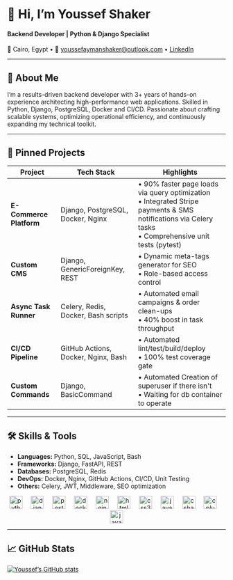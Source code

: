 # 👋 Hi, I’m Youssef Shaker  
#### Backend Developer | Python & Django Specialist  
📍 Cairo, Egypt • 📧 youssefaymanshaker@outlook.com • [LinkedIn](https://www.linkedin.com/in/yousef-shaker/)  

---

## 🚀 About Me
I’m a results-driven backend developer with 3+ years of hands-on experience architecting high-performance web applications. Skilled in Python, Django, PostgreSQL, Docker and CI/CD. Passionate about crafting scalable systems, optimizing operational efficiency, and continuously expanding my technical toolkit.  

---

## 📂 Pinned Projects

| Project                                      | Tech Stack                              | Highlights                                                        |
|----------------------------------------------|-----------------------------------------|-------------------------------------------------------------------|
| **E-Commerce Platform**                      | Django, PostgreSQL, Docker, Nginx       | • 90% faster page loads via query optimization<br>• Integrated Stripe payments & SMS notifications via Celery tasks<br>• Comprehensive unit tests (pytest) |
| **Custom CMS**                               | Django, GenericForeignKey, REST         | • Dynamic meta-tags generator for SEO<br>• Role-based access control |
| **Async Task Runner**                        | Celery, Redis, Docker, Bash scripts     | • Automated email campaigns & order clean-ups<br>• 40% boost in task throughput |
| **CI/CD Pipeline**                           | GitHub Actions, Docker, Nginx, Bash     | • Automated lint/test/build/deploy<br>• 100% test coverage gate | 
| **Custom Commands**                          | Django, BasicCommand                    | • Automated Creation of superuser if there isn't<br>• Waiting for db container to operate| 
---

## 🛠️ Skills & Tools
- **Languages:** Python, SQL, JavaScript, Bash  
- **Frameworks:** Django, FastAPI, REST  
- **Databases:** PostgreSQL, Redis  
- **DevOps:** Docker, Nginx, GitHub Actions, CI/CD, Unit Testing  
- **Others:** Celery, JWT, Middleware, SEO optimization

<div align="center">
  <img src="https://cdn.jsdelivr.net/gh/devicons/devicon/icons/python/python-original.svg" height="30" alt="python logo"  />
  <img width="12" />
  <img src="https://cdn.jsdelivr.net/gh/devicons/devicon/icons/django/django-plain.svg" height="30" alt="django logo"  />
  <img width="12" />
  <img src="https://cdn.jsdelivr.net/gh/devicons/devicon/icons/postgresql/postgresql-original.svg" height="30" alt="postgresql logo"  />
  <img width="12" />
  <img src="https://cdn.jsdelivr.net/gh/devicons/devicon/icons/docker/docker-original.svg" height="30" alt="docker logo"  />
  <img width="12" />
  <img src="https://cdn.jsdelivr.net/gh/devicons/devicon/icons/nginx/nginx-original.svg" height="30" alt="nginx logo"  />
  <img width="12" />
  <img src="https://cdn.jsdelivr.net/gh/devicons/devicon/icons/html5/html5-original.svg" height="30" alt="html5 logo"  />
  <img width="12" />
  <img src="https://cdn.jsdelivr.net/gh/devicons/devicon/icons/css3/css3-original.svg" height="30" alt="css3 logo"  />
  <img width="12" />
  <img src="https://cdn.jsdelivr.net/gh/devicons/devicon/icons/javascript/javascript-original.svg" height="30" alt="javascript logo"  />
  <img width="12" />
  <img src="https://cdn.jsdelivr.net/gh/devicons/devicon/icons/csharp/csharp-original.svg" height="30" alt="csharp logo"  />
  <img width="12" />
  <img src="https://cdn.jsdelivr.net/gh/devicons/devicon/icons/cplusplus/cplusplus-original.svg" height="30" alt="cplusplus logo"  />
  <img width="12" />
  <img src="https://cdn.jsdelivr.net/gh/devicons/devicon/icons/java/java-original.svg" height="30" alt="java logo"  />
</div>


---

## 📈 GitHub Stats
[![Youssef’s GitHub stats](https://github-readme-stats.vercel.app/api?username=JoeAtEgypt&hide=contribs,prs&show_icons=true)](https://github.com/JoeAtEgypt)

